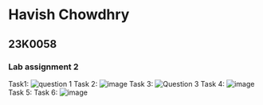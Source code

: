# Havish Chowdhry 
## 23K0058
### Lab assignment 2 

Task1: ![question 1](https://github.com/Havish-Chowdhry/PfFall23/assets/142867564/db2eb4b8-27cb-4861-a550-baa2b0ca98ac)
Task 2: ![image](https://github.com/Havish-Chowdhry/PfFall23/assets/142867564/6c3a2c23-ac9c-40f5-8455-ffe9608d27b5)
Task 3: ![Question 3](https://github.com/Havish-Chowdhry/PfFall23/assets/142867564/1836e38e-18ca-49a7-96f7-c7f4133b6913)
Task 4: ![image](https://github.com/Havish-Chowdhry/PfFall23/assets/142867564/cd3a4a05-5a81-4e5d-a6f2-2ae9524aba92)
Task 5: 
Task 6: ![image](https://github.com/Havish-Chowdhry/PfFall23/assets/142867564/b8f6f39b-ddd5-4f65-a5b2-54064206389f)
